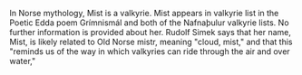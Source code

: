 In Norse mythology, Mist is a valkyrie. Mist appears in valkyrie list in the Poetic Edda poem Grímnismál and both of the Nafnaþulur valkyrie lists. No further information is provided about her. Rudolf Simek says that her name, Mist, is likely related to Old Norse mistr, meaning "cloud, mist," and that this "reminds us of the way in which valkyries can ride through the air and over water," 